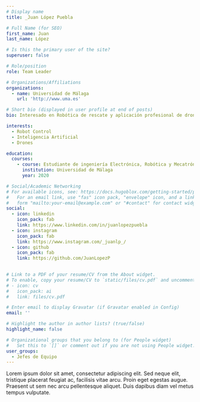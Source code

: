 ```yaml
---
# Display name
title: _Juan López Puebla

# Full Name (for SEO)
first_name: Juan
last_name: López

# Is this the primary user of the site?
superuser: false

# Role/position
role: Team Leader

# Organizations/Affiliations
organizations:
  - name: Universidad de Málaga
    url: 'http://www.uma.es'

# Short bio (displayed in user profile at end of posts)
bio: Interesado en Robótica de rescate y aplicación profesional de drones. 

interests:
  - Robot Control
  - Inteligencia Artificial
  - Drones

education:
  courses:
    - course: Estudiante de ingeniería Electrónica, Robótica y Mecatrónica.
      institution: Universidad de Málaga
      year: 2020

# Social/Academic Networking
# For available icons, see: https://docs.hugoblox.com/getting-started/page-builder/#icons
#   For an email link, use "fas" icon pack, "envelope" icon, and a link in the
#   form "mailto:your-email@example.com" or "#contact" for contact widget.
social:
  - icon: linkedin
    icon_pack: fab
    link: https://www.linkedin.com/in/juanlopezpuebla
  - icon: instagram
    icon_pack: fab
    link: https://www.instagram.com/_juanlp_/
  - icon: github
    icon_pack: fab
    link: https://github.com/JuanLopezP

    
# Link to a PDF of your resume/CV from the About widget.
# To enable, copy your resume/CV to `static/files/cv.pdf` and uncomment the lines below.
# - icon: cv
#   icon_pack: ai
#   link: files/cv.pdf

# Enter email to display Gravatar (if Gravatar enabled in Config)
email: ''

# Highlight the author in author lists? (true/false)
highlight_name: false

# Organizational groups that you belong to (for People widget)
#   Set this to `[]` or comment out if you are not using People widget.
user_groups:
  - Jefes de Equipo
---
```




Lorem ipsum dolor sit amet, consectetur adipiscing elit. Sed neque elit, tristique placerat feugiat ac, facilisis vitae arcu. Proin eget egestas augue. Praesent ut sem nec arcu pellentesque aliquet. Duis dapibus diam vel metus tempus vulputate.
